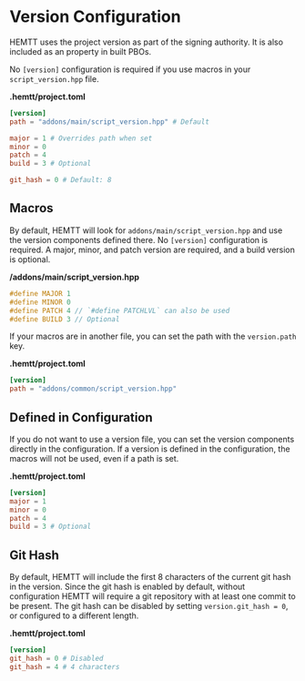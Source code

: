 # Version Configuration

HEMTT uses the project version as part of the signing authority.
It is also included as an property in built PBOs.

No `[version]` configuration is required if you use macros in your `script_version.hpp` file.

**.hemtt/project.toml**

```toml
[version]
path = "addons/main/script_version.hpp" # Default

major = 1 # Overrides path when set
minor = 0
patch = 4
build = 3 # Optional

git_hash = 0 # Default: 8
```

## Macros

By default, HEMTT will look for `addons/main/script_version.hpp` and use the version components defined there. No `[version]` configuration is required.
A major, minor, and patch version are required, and a build version is optional.

**/addons/main/script_version.hpp**

```cpp
#define MAJOR 1
#define MINOR 0
#define PATCH 4 // `#define PATCHLVL` can also be used
#define BUILD 3 // Optional
```

If your macros are in another file, you can set the path with the `version.path` key.

**.hemtt/project.toml**

```toml
[version]
path = "addons/common/script_version.hpp"
```

## Defined in Configuration

If you do not want to use a version file, you can set the version components directly in the configuration. If a version is defined in the configuration, the macros will not be used, even if a path is set.

**.hemtt/project.toml**

```toml
[version]
major = 1
minor = 0
patch = 4
build = 3 # Optional
```

## Git Hash

By default, HEMTT will include the first 8 characters of the current git hash in the version.
Since the git hash is enabled by default, without configuration HEMTT will require a git repository with at least one commit to be present.
The git hash can be disabled by setting `version.git_hash = 0`, or configured to a different length.

**.hemtt/project.toml**

```toml
[version]
git_hash = 0 # Disabled
git_hash = 4 # 4 characters
```
